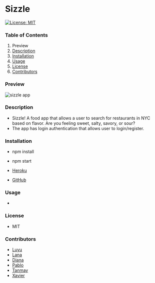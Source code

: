 # Sizzle

[![License: MIT](https://img.shields.io/badge/License-MIT-yellow.svg)](https://opensource.org/licenses/MIT)

### Table of Contents

1. Preview
2. [Description](#description)
3. [Installation](#installation)
4. [Usage](#usage)
5. [License](#license)
6. [Contributors](#contributors)

### Preview

![sizzle app](/assets/sizzle.gif)

### Description

- Sizzle! A food app that allows a user to search for restaurants in NYC based on flavor. Are you feeling sweet, salty, savory, or sour?
- The app has login authentication that allows user to login/register.

### Installation

- npm install
- npm start

- [Heroku](https://sizzle-app.herokuapp.com/)
- [GitHub](https://github.com/DEG18/Sizzle)

### Usage

-

### License

- MIT

### Contributors

- [Luyu](https://github.com/DEG18)
- [Lana](https://github.com/drlanah)
- [Diana](https://github.com/dianapulatova)
- [Pablo](https://github.com/ColumCOD1)
- [Tanmay](https://github.com/tsarker921)
- [Xavier](https://github.com/xj96)
